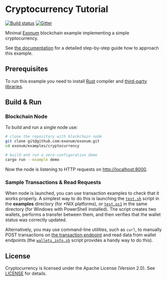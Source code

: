 # Cryptocurrency Tutorial

[![Build status][travis-image]][travis-url]
[![Gitter][gitter-image]][gitter-url]

[travis-image]: https://travis-ci.com/exonum/exonum.svg?branch=master
[travis-url]: https://travis-ci.com/exonum/exonum
[gitter-image]: https://img.shields.io/gitter/room/exonum/exonum.svg?style=flat-square
[gitter-url]: https://gitter.im/exonum/exonum

Minimal [Exonum](https://github.com/exonum/exonum) blockchain example implementing
a simple cryptocurrency.

See [the documentation](https://exonum.com/doc/get-started/create-service)
for a detailed step-by-step guide how to approach this example.

## Prerequisites

To run this example you need to install [Rust](https://www.rust-lang.org/en-US/)
compiler and [third-party libraries](http://exonum.com/doc/get-started/install/).

## Build & Run

### Blockchain Node

To build and run a single node use:

```sh
# clone the repository with blockchain node
git clone git@github.com:exonum/exonum.git
cd exonum/examples/cryptocurrency

# build and run a zero-configuration demo
cargo run --example demo
```

Now the node is listening to HTTP requests on <http://localhost:8000>.

### Sample Transactions & Read Requests

When node is launched, you can use transaction examples to check that it works properly.
A simplest way to do this is launching the [`test.sh`](examples/test.sh)
script in the **examples** directory (for \*NIX platforms), or [`test.ps1`](examples/test.ps1)
in the same directory (for Windows with PowerShell installed).
The script creates two wallets, performs a transfer
between them, and then verifies that the wallet status was correctly updated.

Alternatively, you may use command-line utilities, such as `curl`, to manually
POST transactions on [the transaction endpoint] and read data from wallet
endpoints (the [`wallets_info.sh`](examples/wallets_info.sh) script provides a
handy way to do this).

## License

Cryptocurrency is licensed under the Apache License (Version 2.0). See
[LICENSE](LICENSE) for details.

[the transaction endpoint]: http://127.0.0.1:8000/api/services/cryptocurrency/v1/wallets
